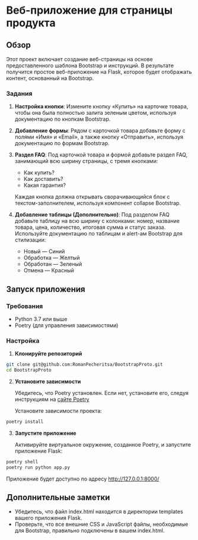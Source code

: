 # Веб-приложение для страницы продукта

## Обзор

Этот проект включает создание веб-страницы на основе предоставленного шаблона Bootstrap и инструкций. В результате получится простое веб-приложение на Flask, которое будет отображать контент, основанный на Bootstrap.

### Задания

1. **Настройка кнопки**: Измените кнопку «Купить» на карточке товара, чтобы она была полностью залита зеленым цветом, используя документацию по кнопкам Bootstrap.

2. **Добавление формы**: Рядом с карточкой товара добавьте форму с полями «Имя» и «Email», а также кнопку «Отправить», используя документацию по формам Bootstrap.

3. **Раздел FAQ**: Под карточкой товара и формой добавьте раздел FAQ, занимающий всю ширину страницы, с тремя кнопками:
   - Как купить?
   - Как доставить?
   - Какая гарантия?

   Каждая кнопка должна открывать сворачивающийся блок с текстом-заполнителем, используя компонент collapse Bootstrap.

4. **Добавление таблицы (Дополнительно)**: Под разделом FAQ добавьте таблицу на всю ширину с колонками: номер, название товара, цена, количество, итоговая сумма и статус заказа. Используйте документацию по таблицам и alert-ам Bootstrap для стилизации:
   - Новый — Синий
   - Обработка — Желтый
   - Обработан — Зеленый
   - Отмена — Красный

## Запуск приложения

### Требования

- Python 3.7 или выше
- Poetry (для управления зависимостями)

### Настройка

1. **Клонируйте репозиторий**

```sh
git clone git@github.com:RomanPecheritsa/BootstrapProto.git
cd BootstrapProto
```

2. **Установите зависимости**

   Убедитесь, что Poetry установлен. Если нет, установите его, следуя инструкциям на [сайте Poetry](https://python-poetry.org/docs/#installation)


   Установите зависимости проекта:

```sh
poetry install
```

3. **Запустите приложение**

   Активируйте виртуальное окружение, созданное Poetry, и запустите приложение Flask:


```sh
poetry shell
poetry run python app.py
```

Приложение будет доступно по адресу http://127.0.0.1:8000/

## Дополнительные заметки

* Убедитесь, что файл index.html находится в директории templates вашего приложения Flask.
* Проверьте, что все внешние CSS и JavaScript файлы, необходимые для Bootstrap, правильно подключены в вашем index.html.
